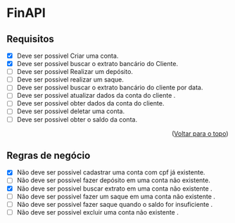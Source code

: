 # FinAPI

## Requisitos

- [x] Deve ser possivel Criar uma conta.
- [x] Deve ser possivel buscar o extrato bancário do Cliente.
- [ ] Deve ser possivel Realizar um depósito.
- [ ] Deve ser possivel realizar um saque.
- [ ] Deve ser possivel buscar o extrato bancário do cliente por data.
- [ ] Deve ser possivel atualizar dados da conta do cliente .
- [ ] Deve ser possivel obter dados da conta do cliente.
- [ ] Deve ser possivel deletar uma conta.
- [ ] Deve ser possivel obter o saldo da conta.

<p align="right">(<a href="#top">Voltar para o topo</a>)</p>

## Regras de negócio

- [x] Não deve ser possivel cadastrar uma conta com cpf já existente.
- [ ] Não deve ser possivel fazer depósito em uma conta não existente.
- [x] Não deve ser possivel buscar extrato em uma conta não existente .
- [ ] Não deve ser possivel fazer um saque em uma conta não existente .
- [ ] Não deve ser possivel fazer saque quando o saldo for insuficiente .
- [ ] Não deve ser possivel excluir uma conta não existente .
